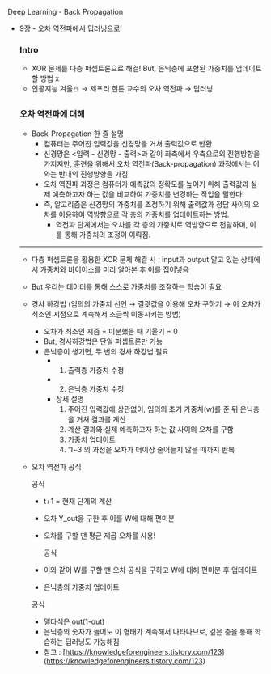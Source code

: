  Deep Learning - Back Propagation

- 9장 - 오차 역전파에서 딥러닝으로!
    
    ### Intro
    
    - XOR 문제를 다층 퍼셉트론으로 해결! But, 은닉층에 포함된 가중치를 업데이트할 방법 x
    - 인공지능 겨울☃️ → 제프리 힌튼 교수의 오차 역전파 → 딥러닝
    
    ### 오차 역전파에 대해
    
    - Back-Propagation 한 줄 설명
        - 컴퓨터는 주어진 입력값을 신경망을 거쳐 출력값으로 반환
        - 신경망은 <입력 - 신경망 - 출력>과 같이 좌측에서 우측으로의 진행방향을 가지지만, 훈련을 위해서 오차 역전파(Back-propagation) 과정에서는 이와는 반대의 진행방향을 가짐.
        - 오차 역전파 과정은 컴퓨터가 예측값의 정확도를 높이기 위해 출력값과 실제 예측하고자 하는 값을 비교하여 가중치를 변경하는 작업을 말한다!
        - 즉, 알고리즘은 신경망의 가중치를 조정하기 위해 출력값과 정답 사이의 오차를 이용하여 역방향으로 각 층의 가중치를 업데이트하는 방법.
            - 역전파 단계에서는 오차를 각 층의 가중치로 역방향으로 전달하며, 이를 통해 가중치의 조정이 이뤄짐.
    
    ---
    
    - 다층 퍼셉트론을 활용한 XOR 문제 해결 시 : input과 output 알고 있는 상태에서 가중치와 바이어스를 미리 알아본 후 이를 집어넣음
    - But 우리는 데이터를 통해 스스로 가중치를 조절하는 학습이 필요
    - 경사 하강법 (임의의 가중치 선언 → 결괏값을 이용해 오차 구하기 → 이 오차가 최소인 지점으로 계속해서 조금씩 이동시키는 방법)
        - 오차가 최소인 지즘 = 미분했을 때 기울기 = 0
        - But, 경사하강법은 단일 퍼셉트론만 가능
        - 은닉층이 생기면, 두 번의 경사 하강법 필요
            - 1. 출력층 가중치 수정
            - 2. 은닉층 가중치 수정
            - 상세 설명
                1. 주어진 입력값에 상관없이, 임의의 초기 가중치(w)를 준 뒤 은닉층을 거쳐 결과를 계산
                2. 계산 결과와 실제 예측하고자 하는 값 사이의 오차를 구함
                3. 가중치 업데이트
                4. '1~3'의 과정을 오차가 더이상 줄어들지 않을 때까지 반복 
    - 오차 역전파 공식
        
        공식
        
        - t+1 = 현재 단계의 계산
        - 오차 Y_out을 구한 후 이를 W에 대해 편미분
        - 오차를 구할 땐 평균 제곱 오차를 사용!
            
            공식
            
        - 이와 같이 W를 구할 땐 오차 공식을 구하고 W에 대해 편미분 후 업데이트
        - 은닉층의 가중치 업데이트
        
        공식
        
        - 델타식은 out(1-out)
        - 은닉층의 숫자가 늘어도 이 형태가 계속해서 나타나므로, 깊은 층을 통해 학습하는 딥러닝도 가능해짐
        - 참고 : [https://knowledgeforengineers.tistory.com/123](https://knowledgeforengineers.tistory.com/123)
    
    ###
